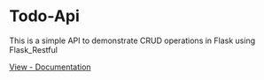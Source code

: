 # Todo-Api
This is a simple API to demonstrate CRUD operations in Flask using Flask_Restful 

[View - Documentation](https://docs.google.com/document/d/1uHeQCXqF56qcKQuPsChuvnEr5RJWgd8W3pFlqQXrtsw/edit?usp=sharing)
